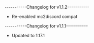 -----------Changelog for v1.1.2-----------

- Re-enabled mc2discord compat

-----------Changelog for v1.1.1-----------

- Updated to 1.17.1